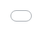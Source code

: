 ```yaml
---
layout: post
title: "[앨범]"
author: "undefined"
thumbnail: "https://www.allkpop.com/upload/2021/02/content/091649/thumb/1612907397-babylon.jpg"
tags: 
---
```



![image](https://www.allkpop.com/upload/2021/02/content/091649/1612907397-babylon.jpg)

[이 리뷰는 필자는 물론 모든 케이팝의 의견을 반영하지 않습니다.]

트랙 목록:


<div class="video_wrapper" style="padding-top: 56.25%;">
    <iframe src="https://open.spotify.com/embed/album/20m6mpWwWVyQhSxVlAkz3o" width="560" height="480" frameborder="0" allowtransparency="true" allow="encrypted-media"></iframe>
</div>


1. 새벽 안개

2. 샹들리에

3. 섹스 후 담배 (feat. 키드 밀리)

4. 송처럼 (feat. 박재범)

5. 빨간 립스틱 (feat. 쿠기)

6. 흰색 정장

7. Baby Be Mine (feat. 카일 로)

8. 빈 캔버스 (feat. 레이원

9. 그녀는 포쉬야. 말 안 함)

10. 들어가. Mckaddy, Khaki, Don Malik, MCMETA, Huckleberry P, Basick, QM, Samuel Seo, Ja Mezz, CAMO, Reddy, Kaogaii, Blase, Queen WA$A$ABIE, Bruno Champman, Chillishwearls,

11. 레인보우에 가지 마세요.

12. 혼자(feat. 이효리)

13. 널 사랑해. 강아솔)

바빌론은 콜라보레이션과 곡들로 가득 찬 엄청난 정규 앨범을 발매했다. 그의 최근 개봉작인 하디는 깊이 R이다.

`샹들리에`는 다음 곡으로 섹시하고 섹시한 R로 상황을 바꿔놓는다.

제이 박은 이번 앨범의 다음 장이다. 보통 제이를 생각할 때 파티 노래를 떠올리지만, 이 노래는 생각보다 훨씬 더 잔잔하다. 이전 트랙보다 조금 더 업템포지만, 이 R은

![image](https://www.allkpop.com/upload/2021/02/content/071453/1612727605-image.png)

"화이트 슈트"가 R을 계속합니다.

"빈 캔버스"는 훨씬 더 흥겹고 무거운 R을 완전히 버린다.

아마도 바빌론의 최근 개봉작 중 가장 매혹적인 부분은 "Going In"일 것이다. 18분 27초짜리 이 노래의 주인공은 맥클베리 P, 돈 말리크, MCMETA, 허클베리 P, 베이식, QM, 새뮤얼 서, 자 메즈, CAMO, 레드디, 카오가이, 블레이즈, 퀸 WA$ABII, WAI, 브루노이다.

![image](https://www.allkpop.com/upload/2021/02/content/071454/1612727662-image.png)

`Don`t go in the rainbow`가 갑자기 발라드로 다시 한 번 앨범 분위기를 바꾼다. k-drama OST 스타일의 사운드로 깜짝 놀라는 곡으로 다소 어울리지 않는 느낌이다. 이 발라드는 말할 것도 없고, 3개 연속해서 첫 번째 발라드입니다. 이효리가 출연한 `혼자`는 그의 타이틀로 통하는 어쿠스틱 발라드다. 나는 이 발라드가 소울풀하고 플러그가 없는 사운드 때문에 "Don`t go in the rainbow"보다 더 좋아. 이효리는 섬세하고 높은 음조의 보컬로 바빌론의 노래와 좋은 대비를 더한다. 이 앨범은 강아솔이 피처링한 "Love You"라는 제목의 세 번째 발라드로 마무리된다. 앨범을 "Dawn Fog"로 다시 돌아오게 하는 오싹한 아웃로 역할을 하는 매우 섬세한 기타의 어쿠스틱 발라드.

비록 이 앨범이 많은 노래를 제공하지만, 나는 바빌론의 앨범이 똑같은 것을 계속해서 반복하는 것처럼 느껴졌다. 트랙리스트는 혼란스러웠고, 앨범은 다른 감정의 소용돌이처럼 느껴졌다. 전체적으로 `하디`는 앨범 전체를 끝까지 들을 때 불만스러운 느낌을 남겼다.

MV 검토


<div class="video_wrapper" style="padding-top: 56.25%;">
    <iframe width="100%" height="100%" src="//www.youtube.com/embed/i6dDpEb_iqw" frameborder="0" allowfullscreen="" style="position: absolute; top: 0px; left: 0px; width: 100%; height: 100%;"></iframe>
</div>


"혼자"의 MV는 매우 드라마틱하지만, 개념상으로는 간단하다. 바빌론은 궁전의 마루가 있는 화려한 홀에 서 있는 것이 목격되고, 장면들이 안팎으로 번뜩이면서, 거대한 바위들이 그의 주위에 떨어지는 셔츠 하나 걸치지 않은 채 서 있는 것이 그의 모습이 보인다. "Alone"을 들을 때 독자들에게 더 생생한 경험을 제공하고, "Alone"을 들을 때, 전체적인 비디오는 단순하고 직설적인 몇몇 매혹적이고 예술적인 변화들이 분명히 있다. 모든 촬영에서 바빌론은 홀로 보여지고 있으며, 전체 MV는 그를 소비하는 어둠의 분위기와 주제를 가지고 있다. 이 MV는 미니멀리즘이지만 감동적이다.

MV 점수:


<div class="video_wrapper" style="padding-top: 56.25%;">
    <iframe src="https://embed.music.apple.com/us/album/hardy/1551905652?app=music&amp;itsct=music_box&amp;itscg=30200&amp;ct=albums_hardy&amp;ls=1" height="450px" frameborder="0" sandbox="allow-forms allow-popups allow-same-origin allow-scripts allow-top-navigation-by-user-activation" allow="autoplay *; encrypted-media *;" style="width: 100%; max-width: 660px; overflow: hidden; border-radius: 10px; background: transparent;"></iframe>
</div>


MV 관련성...7

MV 프로덕션...7

MV 개념……6

MV 점수: 6.67

앨범 점수:

앨범 제작...6

앨범 컨셉……6

트랙리스트…………………5

앨범 점수: 5.67

전체: 6.17

![image](https://tools.applemediaservices.com/api/badges/listen-on-apple-music/badge/en-US?size=250x83&releaseDate=1612396800&h=c577049b77f647e356efcc4b1abc77e8)